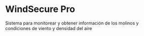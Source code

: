 # WindSecure Pro
 Sistema para monitorear y obtener información de los molinos y condiciones de viento y densidad del aire
